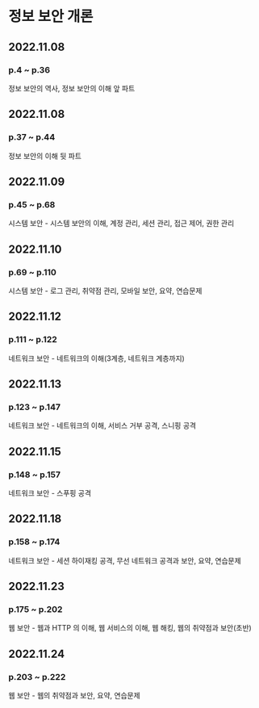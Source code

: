   #  정보 보안 개론

## 2022.11.08
### p.4 ~ p.36
정보 보안의 역사, 정보 보안의 이해 앞 파트
 
 ## 2022.11.08
 ### p.37 ~ p.44
 정보 보안의 이해 뒷 파트

 ## 2022.11.09
 ### p.45 ~ p.68
 시스템 보안 - 시스템 보안의 이해, 계정 관리, 세션 관리, 접근 제어, 권한 관리
 
 ## 2022.11.10
 ### p.69 ~ p.110
 시스템 보안 - 로그 관리, 취약점 관리, 모바일 보안, 요약, 연습문제

 ## 2022.11.12
 ### p.111 ~ p.122
 네트워크 보안 - 네트워크의 이해(3계층, 네트워크 계층까지)

## 2022.11.13
### p.123 ~ p.147
네트워크 보안 - 네트워크의 이해, 서비스 거부 공격, 스니핑 공격

## 2022.11.15
### p.148 ~ p.157
네트워크 보안 - 스푸핑 공격

## 2022.11.18
### p.158 ~ p.174
네트워크 보안 - 세션 하이재킹 공격, 무선 네트워크 공격과 보안, 요약, 연습문제

## 2022.11.23
### p.175 ~ p.202
웹 보안 - 웹과 HTTP 의 이해, 웹 서비스의 이해, 웹 해킹, 웹의 취약점과 보안(초반)

## 2022.11.24
### p.203 ~ p.222
웹 보안 - 웹의 취약점과 보안, 요약, 연습문제
